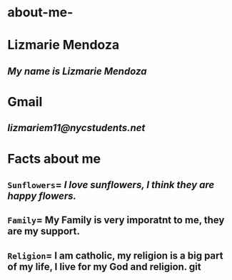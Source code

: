 # **about-me-**

# **Lizmarie Mendoza**
## _My name is Lizmarie Mendoza_
# **Gmail**
## _lizmariem11@nycstudents.net_
# **Facts about me**
## `Sunflowers`= _I love sunflowers, I think they are happy flowers._
## `Family`= My Family is very imporatnt to me, they are my support.
## `Religion`= I am catholic, my religion is a big part of my life, I live for my God and religion. git 

